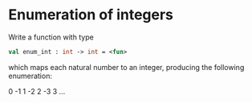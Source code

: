 # Enumeration of integers

Write a function with type
```ocaml
val enum_int : int -> int = <fun>
```
which maps each natural number to an integer,
producing the following enumeration:

0   -1   1   -2   2   -3   3   ...